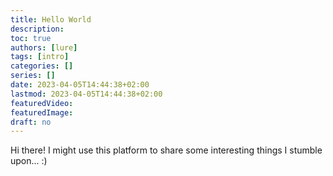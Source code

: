 ```yaml
---
title: Hello World
description:
toc: true
authors: [lure]
tags: [intro]
categories: []
series: []
date: 2023-04-05T14:44:38+02:00
lastmod: 2023-04-05T14:44:38+02:00
featuredVideo:
featuredImage:
draft: no
---
```


Hi there! I might use this platform to share some interesting things I stumble upon... :)